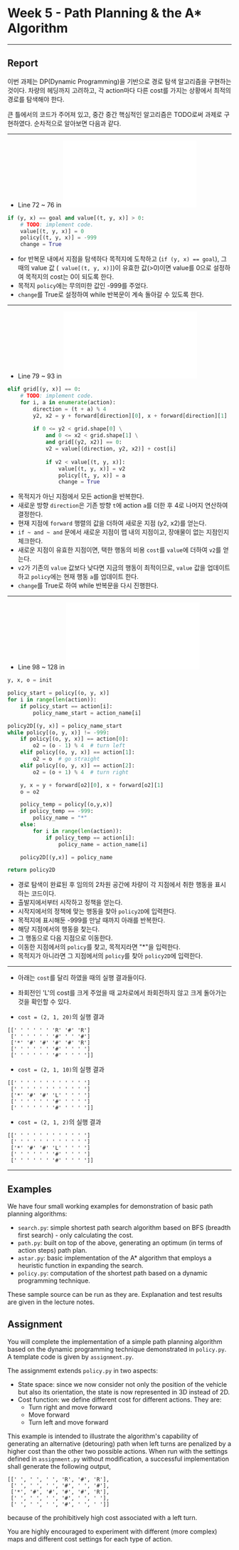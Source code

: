 # Week 5 - Path Planning & the A* Algorithm

---

## Report

이번 과제는 DP(Dynamic Programming)을 기반으로 경로 탐색 알고리즘을 구현하는 것이다. 차량의 헤딩까지 고려하고, 각 action마다 다른 cost를 가지는 상황에서 최적의 경로를 탐색해야 한다.

큰 틀에서의 코드가 주어져 있고, 중간 중간 핵심적인 알고리즘은 TODO로써 과제로 구현하였다. 순차적으로 알아보면 다음과 같다.

---
* Line 72 ~ 76 in ![`assignment.py`](./assignment.py)
```python
if (y, x) == goal and value[(t, y, x)] > 0:
    # TODO: implement code.
    value[(t, y, x)] = 0
    policy[(t, y, x)] = -999
    change = True
```
* for 반복문 내에서 지점을 탐색하다 목적지에 도착하고 (```if (y, x) == goal```), 그 때의 value 값 (``` value[(t, y, x)]```)이 유효한 값(>0)이면 value를 0으로 설정하여 목적지의 cost는 0이 되도록 한다.
* 목적지 `policy`에는 무의미한 값인 -999를 주었다.
* `change`를 True로 설정하여 while 반복문이 계속 돌아갈 수 있도록 한다.
---
* Line 79 ~ 93 in ![`assignment.py`](./assignment.py)
```python
elif grid[(y, x)] == 0:
    # TODO: implement code.
    for i, a in enumerate(action):            
        direction = (t + a) % 4
        y2, x2 = y + forward[direction][0], x + forward[direction][1]
                    
        if 0 <= y2 < grid.shape[0] \
            and 0 <= x2 < grid.shape[1] \
            and grid[(y2, x2)] == 0:      
            v2 = value[(direction, y2, x2)] + cost[i]
                            
            if v2 < value[(t, y, x)]:
                value[(t, y, x)] = v2
                policy[(t, y, x)] = a
                change = True
```
* 목적지가 아닌 지점에서 모든 action을 반복한다.
* 새로운 방향 `direction`은 기존 방향 `t`에 action `a`를 더한 후 4로 나머지 연산하여 결정한다.
* 현재 지점에 `forward` 행렬의 값을 더하여 새로운 지점 (y2, x2)를 얻는다.
* `if ~ and ~ and` 문에서 새로운 지점이 맵 내의 지점이고, 장애물이 없는 지점인지 체크한다.
* 새로운 지점이 유효한 지점이면, 택한 행동의 비용 `cost`를 `value`에 더하여 `v2`를 얻는다.
* `v2`가 기존의 `value` 값보다 낮다면 지금의 행동이 최적이므로, `value` 값을 업데이트 하고 `policy`에는 현재 행동 `a`를 업데이트 한다.
* `change`를 True로 하여 while 반복문을 다시 진행한다.
---
* Line 98 ~ 128 in ![`assignment.py`](./assignment.py)
```python
y, x, o = init

policy_start = policy[(o, y, x)]
for i in range(len(action)):
    if policy_start == action[i]:
        policy_name_start = action_name[i]

policy2D[(y, x)] = policy_name_start
while policy[(o, y, x)] != -999:
    if policy[(o, y, x)] == action[0]:
        o2 = (o - 1) % 4  # turn left
    elif policy[(o, y, x)] == action[1]:
        o2 = o  # go straight
    elif policy[(o, y, x)] == action[2]:
        o2 = (o + 1) % 4  # turn right

    y, x = y + forward[o2][0], x + forward[o2][1]
    o = o2

    policy_temp = policy[(o,y,x)]
    if policy_temp == -999:
        policy_name = "*"
    else:
        for i in range(len(action)):
            if policy_temp == action[i]:
                policy_name = action_name[i]

    policy2D[(y,x)] = policy_name 

return policy2D
```
* 경로 탐색이 완료된 후 임의의 2차원 공간에 차량이 각 지점에서 취한 행동을 표시하는 코드이다.
* 출발지에서부터 시작하고 정책을 얻는다.
* 시작지에서의 정책에 맞는 행동을 찾아 `policy2D`에 입력한다.
* 목적지에 표시해둔 -999를 만날 때까지 아래를 반복한다.
* 해당 지점에서의 행동을 찾는다.
* 그 행동으로 다음 지점으로 이동한다.
* 이동한 지점에서의 `policy`를 찾고, 목적지라면 "*"을 입력한다.
* 목적지가 아니라면 그 지점에서의 `policy`를 찾아 `policy2D`에 입력한다.
---
* 아래는 `cost`를 달리 하였을 때의 실행 결과들이다.
* 좌회전인 'L'의 cost를 크게 주었을 때 교차로에서 좌회전하지 않고 크게 돌아가는 것을 확인할 수 있다.

* `cost = (2, 1, 20)`의 실행 결과
```
[[' ' ' ' ' ' 'R' '#' 'R']
 [' ' ' ' ' ' '#' ' ' '#']
 ['*' '#' '#' '#' '#' 'R']
 [' ' ' ' ' ' '#' ' ' ' ']
 [' ' ' ' ' ' '#' ' ' ' ']]
```

* `cost = (2, 1, 10)`의 실행 결과
```
[[' ' ' ' ' ' ' ' ' ' ' ']
 [' ' ' ' ' ' ' ' ' ' ' ']
 ['*' '#' '#' 'L' ' ' ' ']
 [' ' ' ' ' ' '#' ' ' ' ']
 [' ' ' ' ' ' '#' ' ' ' ']]
```

* `cost = (2, 1, 2)`의 실행 결과
```
[[' ' ' ' ' ' ' ' ' ' ' ']
 [' ' ' ' ' ' ' ' ' ' ' ']
 ['*' '#' '#' 'L' ' ' ' ']
 [' ' ' ' ' ' '#' ' ' ' ']
 [' ' ' ' ' ' '#' ' ' ' ']]
```

---

## Examples

We have four small working examples for demonstration of basic path planning algorithms:

* `search.py`: simple shortest path search algorithm based on BFS (breadth first search) - only calculating the cost.
* `path.py`: built on top of the above, generating an optimum (in terms of action steps) path plan.
* `astar.py`: basic implementation of the A* algorithm that employs a heuristic function in expanding the search.
* `policy.py`: computation of the shortest path based on a dynamic programming technique.

These sample source can be run as they are. Explanation and test results are given in the lecture notes.

## Assignment

You will complete the implementation of a simple path planning algorithm based on the dynamic programming technique demonstrated in `policy.py`. A template code is given by `assignment.py`.

The assignmemt extends `policy.py` in two aspects:

* State space: since we now consider not only the position of the vehicle but also its orientation, the state is now represented in 3D instead of 2D.
* Cost function: we define different cost for different actions. They are:
	- Turn right and move forward
	- Move forward
	- Turn left and move forward

This example is intended to illustrate the algorithm's capability of generating an alternative (detouring) path when left turns are penalized by a higher cost than the other two possible actions. When run with the settings defined in `assignment.py` without modification, a successful implementation shall generate the following output,

```
[[' ', ' ', ' ', 'R', '#', 'R'],
 [' ', ' ', ' ', '#', ' ', '#'],
 ['*', '#', '#', '#', '#', 'R'],
 [' ', ' ', ' ', '#', ' ', ' '],
 [' ', ' ', ' ', '#', ' ', ' ']]
```

because of the prohibitively high cost associated with a left turn.

You are highly encouraged to experiment with different (more complex) maps and different cost settings for each type of action.
